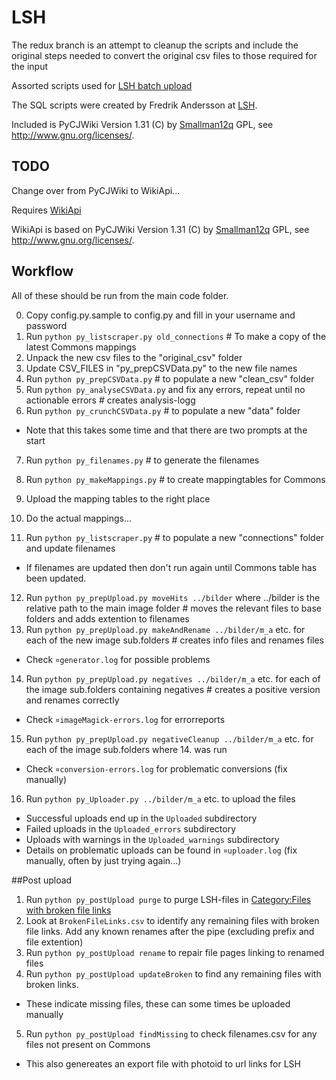LSH
===
The redux branch is an attempt to cleanup the scripts and include the original steps needed to convert the original csv files to those required for the input

Assorted scripts used for [LSH batch upload](http://commons.wikimedia.org/wiki/COM:LSH)

The SQL scripts were created by Fredrik Andersson at [LSH](http://lsh.se).

Included is PyCJWiki Version 1.31 (C) by [Smallman12q](https://en.wikipedia.org/wiki/User_talk:Smallman12q) GPL, see http://www.gnu.org/licenses/.

## TODO
Change over from PyCJWiki to WikiApi...

Requires [WikiApi](https://github.com/lokal-profil/ODOK/blob/master/tools/WikiApi.py)

WikiApi is based on PyCJWiki Version 1.31 (C) by [Smallman12q](https://en.wikipedia.org/wiki/User_talk:Smallman12q) GPL, see http://www.gnu.org/licenses/.

## Workflow

All of these should be run from the main code folder.

0. Copy config.py.sample to config.py and fill in your username and password
0. Run `python py_listscraper.py old_connections`  # To make a copy of the latest Commons mappings
1. Unpack the new csv files to the "original_csv" folder
3. Update CSV_FILES in "py_prepCSVData.py" to the new file names
4. Run `python py_prepCSVData.py`  # to populate a new "clean_csv" folder
5. Run `python py_analyseCSVData.py` and fix any errors, repeat until no actionable errors  # creates analysis-logg
6. Run `python py_crunchCSVData.py`  # to populate a new "data" folder
  * Note that this takes some time and that there are two prompts at the start
7. Run `python py_filenames.py`  # to generate the filenames
8. Run `python py_makeMappings.py`  # to create mappingtables for Commons
9. Upload the mapping tables to the right place
10. Do the actual mappings...

11. Run `python py_listscraper.py`  # to populate a new "connections" folder and update filenames
  * If filenames are updated then don't run again until Commons table has been updated.
12. Run `python py_prepUpload.py moveHits ../bilder` where ../bilder is the relative path to the main image folder  # moves the relevant files to base folders and adds extention to filenames
13. Run `python py_prepUpload.py makeAndRename ../bilder/m_a` etc. for each of the new image sub.folders  # creates info files and renames files
  * Check `¤generator.log` for possible problems
14. Run `python py_prepUpload.py negatives ../bilder/m_a` etc. for each of the image sub.folders containing negatives  # creates a positive version and renames correctly
  * Check `¤imageMagick-errors.log` for errorreports
15. Run `python py_prepUpload.py negativeCleanup ../bilder/m_a` etc. for each of the image sub.folders where 14. was run
  * Check `¤conversion-errors.log` for problematic conversions (fix manually)
16. Run `python py_Uploader.py ../bilder/m_a` etc. to upload the files
  * Successful uploads end up in the `Uploaded` subdirectory
  * Failed uploads in the `Uploaded_errors` subdirectory
  * Uploads with warnings in the `Uploaded_warnings` subdirectory
  * Details on problematic uploads can be found in `¤uploader.log` (fix manually, often by just trying again...)

##Post upload
1. Run `python py_postUpload purge` to purge LSH-files in [Category:Files with broken file links](https://commons.wikimedia.org/wiki/Category:Files_with_broken_file_links)
2. Look at `BrokenFileLinks.csv` to identify any remaining files with broken file links. Add any known renames after the pipe (excluding prefix and file extention)
3. Run `python py_postUpload rename` to repair file pages linking to renamed files
4. Run `python py_postUpload updateBroken` to find any remaining files with broken links.
  * These indicate missing files, these can some times be uploaded manually
5. Run `python py_postUpload findMissing` to check filenames.csv for any files not present on Commons
  * This also genereates an export file with photoid to url links for LSH
